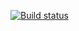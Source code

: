 [![Build status](https://ci.appveyor.com/api/projects/status/o8fhm6sr0jcbun0f?svg=true)](https://ci.appveyor.com/project/DenisKomov/ahj-dom-github-io-7h9ql)